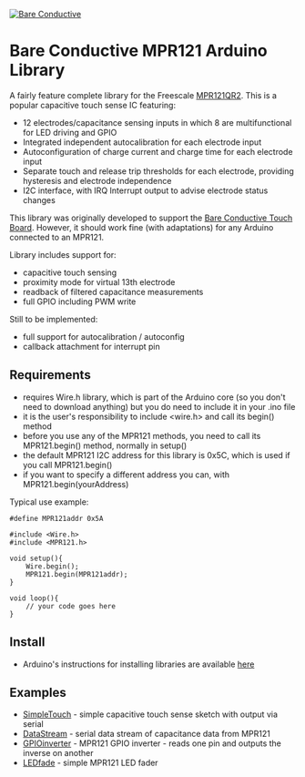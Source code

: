 [![Bare Conductive](https://www.dropbox.com/s/7qmvpvst3kal3qv/LOGO_256x106.png?dl=1)](http://www.bareconductive.com/)

# Bare Conductive MPR121 Arduino Library

A fairly feature complete library for the Freescale [MPR121QR2](http://www.freescale.com/files/sensors/doc/data_sheet/MPR121.pdf). This is a popular capacitive touch sense IC featuring:

* 12 electrodes/capacitance sensing inputs in which 8 are 
multifunctional for LED driving and GPIO
* Integrated independent autocalibration for each electrode input
* Autoconfiguration of charge current and charge time for each 
electrode input
* Separate touch and release trip thresholds for each electrode, 
providing hysteresis and electrode independence 
* I2C interface, with IRQ Interrupt output to advise electrode status 
changes

This library was originally developed to support the [Bare Conductive Touch Board](http://www.bareconductive.com/touch-board). However, it should work fine (with adaptations) for any Arduino connected to an MPR121.

Library includes support for:

* capacitive touch sensing
* proximity mode for virtual 13th electrode
* readback of filtered capacitance measurements
* full GPIO including PWM write

Still to be implemented:

* full support for autocalibration / autoconfig
* callback attachment for interrupt pin

## Requirements

* requires Wire.h library, which is part of the Arduino core (so you don't need to download anything) but you do need to include it in your .ino file
* it is the user's responsibility to include <wire.h> and  call its begin() method
* before you use any of the MPR121 methods, you need to call its MPR121.begin() method, normally in setup()
* the default MPR121 I2C address for this library is 0x5C, which is used if you call MPR121.begin()
* if you want to specify a different address you can, with MPR121.begin(yourAddress)

Typical use example:

```
#define MPR121addr 0x5A

#include <Wire.h>
#include <MPR121.h>

void setup(){
	Wire.begin();
	MPR121.begin(MPR121addr);
}

void loop(){
	// your code goes here
}
```

## Install

* Arduino's instructions for installing libraries are available [here](http://arduino.cc/en/Guide/Libraries)


## Examples

* [SimpleTouch](./MPR121/Examples/SimpleTouch/) - simple capacitive touch sense sketch with output via serial
* [DataStream](./MPR121/Examples/DataStream/) - serial data stream of capacitance data from MPR121
* [GPIOinverter](./MPR121/Examples/GPIOinverter/) - MPR121 GPIO inverter - reads one pin and outputs the inverse on another
* [LEDfade](./MPR121/Examples/LEDfade/) - simple MPR121 LED fader
